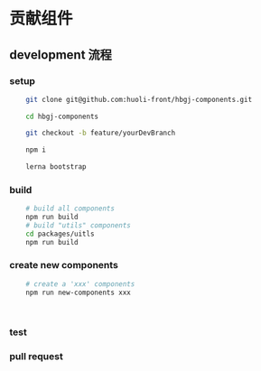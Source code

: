 # 贡献组件
## development 流程
### setup
```bash
    git clone git@github.com:huoli-front/hbgj-components.git
    
    cd hbgj-components
    
    git checkout -b feature/yourDevBranch
    
    npm i
    
    lerna bootstrap
```
 
### build
```bash
    # build all components
    npm run build
    # build "utils" components
    cd packages/uitls
    npm run build
``` 
### create new components
```bash
    # create a 'xxx' components 
    npm run new-components xxx
    
    

```

### test

### pull request
